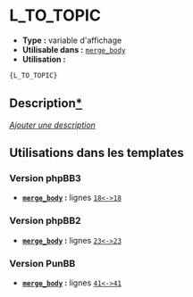 # L_TO_TOPIC
* __Type :__ variable d'affichage
* __Utilisable dans :__ [`merge_body`](../tpl/merge_body.md#readme)
* __Utilisation :__

```html
{L_TO_TOPIC}
```

## Description[*](https://fa-tvars.appspot.com/var/L_TO_TOPIC)
[*Ajouter une description*](https://fa-tvars.appspot.com/var/L_TO_TOPIC)

## Utilisations dans les templates

### Version phpBB3
* __[`merge_body`](../tpl/merge_body.md#readme) :__ lignes [`18`](../src/prosilver/merge_body.tpl#L18)[`<->`](../src/prosilver/merge_body.tpl#L18-L18)[`18`](../src/prosilver/merge_body.tpl#L18)

### Version phpBB2
* __[`merge_body`](../tpl/merge_body.md#readme) :__ lignes [`23`](../src/subsilver/merge_body.tpl#L23)[`<->`](../src/subsilver/merge_body.tpl#L23-L23)[`23`](../src/subsilver/merge_body.tpl#L23)

### Version PunBB
* __[`merge_body`](../tpl/merge_body.md#readme) :__ lignes [`41`](../src/punbb/merge_body.tpl#L41)[`<->`](../src/punbb/merge_body.tpl#L41-L41)[`41`](../src/punbb/merge_body.tpl#L41)

